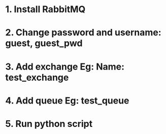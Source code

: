 # 1. Install RabbitMQ
# 2. Change password and username: guest, guest_pwd
# 3. Add exchange Eg: Name: test_exchange
# 4. Add queue Eg: test_queue
# 5. Run python script
